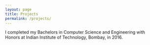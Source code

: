 ```yaml
---
layout: page
title: Projects
permalink: /projects/
---
```


I completed my Bachelors in Computer Science and Engineering with Honors at Indian Institute of Technology, Bombay, in 2016. 
